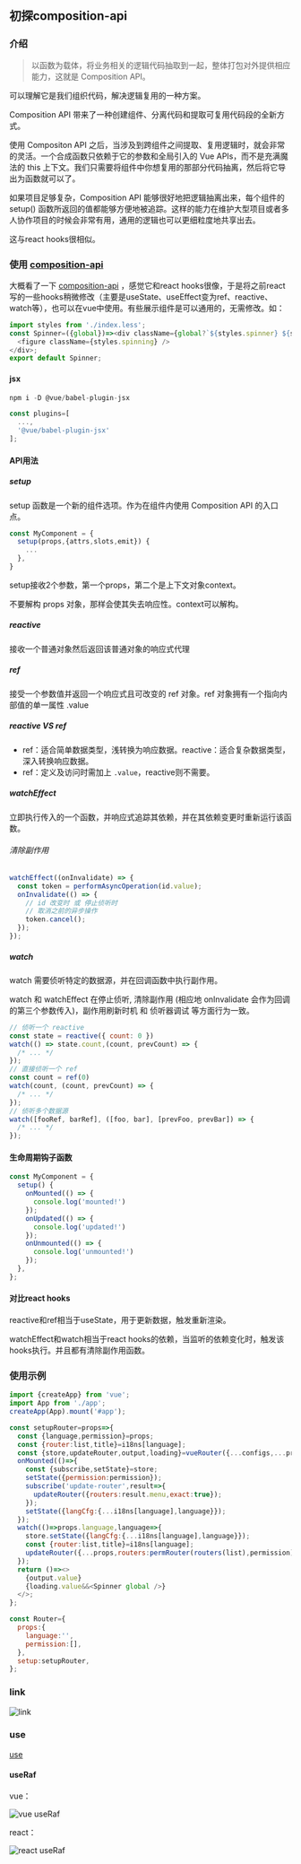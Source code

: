 ## 初探composition-api

### 介绍

> 以函数为载体，将业务相关的逻辑代码抽取到一起，整体打包对外提供相应能力，这就是 Composition API。

可以理解它是我们组织代码，解决逻辑复用的一种方案。

Composition API 带来了一种创建组件、分离代码和提取可复用代码段的全新方式。

使用 Compositon API 之后，当涉及到跨组件之间提取、复用逻辑时，就会非常的灵活。一个合成函数只依赖于它的参数和全局引入的 Vue APIs，而不是充满魔法的 this 上下文。我们只需要将组件中你想复用的那部分代码抽离，然后将它导出为函数就可以了。

如果项目足够复杂，Composition API 能够很好地把逻辑抽离出来，每个组件的 setup() 函数所返回的值都能够方便地被追踪。这样的能力在维护大型项目或者多人协作项目的时候会非常有用，通用的逻辑也可以更细粒度地共享出去。

这与react hooks很相似。

### 使用 [composition-api](https://composition-api.vuejs.org/zh/api.html)

大概看了一下 [composition-api](https://composition-api.vuejs.org/zh/api.html) ，感觉它和react hooks很像，于是将之前react写的一些hooks稍微修改（主要是useState、useEffect变为ref、reactive、watch等），也可以在vue中使用。有些展示组件是可以通用的，无需修改。如：

```js
import styles from './index.less';
const Spinner=({global})=><div className={global?`${styles.spinner} ${styles.global}`:styles.spinner}>
  <figure className={styles.spinning} />
</div>;
export default Spinner;

```

#### jsx

```js
npm i -D @vue/babel-plugin-jsx

const plugins=[
  ...,
  '@vue/babel-plugin-jsx'
];

```

#### API用法

##### setup

setup 函数是一个新的组件选项。作为在组件内使用 Composition API 的入口点。

```js
const MyComponent = {
  setup(props,{attrs,slots,emit}) {
    ...
  },
}

```
setup接收2个参数，第一个props，第二个是上下文对象context。

不要解构 props 对象，那样会使其失去响应性。context可以解构。

##### reactive

接收一个普通对象然后返回该普通对象的响应式代理

##### ref

接受一个参数值并返回一个响应式且可改变的 ref 对象。ref 对象拥有一个指向内部值的单一属性 .value

##### reactive VS ref

- ref：适合简单数据类型，浅转换为响应数据。reactive：适合复杂数据类型，深入转换响应数据。
- ref：定义及访问时需加上 `.value`，reactive则不需要。

##### watchEffect

立即执行传入的一个函数，并响应式追踪其依赖，并在其依赖变更时重新运行该函数。

###### 清除副作用

```js
watchEffect((onInvalidate) => {
  const token = performAsyncOperation(id.value);
  onInvalidate(() => {
    // id 改变时 或 停止侦听时
    // 取消之前的异步操作
    token.cancel();
  });
});

```
##### watch

watch 需要侦听特定的数据源，并在回调函数中执行副作用。

watch 和 watchEffect 在停止侦听, 清除副作用 (相应地 onInvalidate 会作为回调的第三个参数传入)，副作用刷新时机 和 侦听器调试 等方面行为一致。

```js
// 侦听一个 reactive
const state = reactive({ count: 0 })
watch(() => state.count,(count, prevCount) => {
  /* ... */
});
// 直接侦听一个 ref
const count = ref(0)
watch(count, (count, prevCount) => {
  /* ... */
});
// 侦听多个数据源
watch([fooRef, barRef], ([foo, bar], [prevFoo, prevBar]) => {
  /* ... */
});

```
#### 生命周期钩子函数

```js
const MyComponent = {
  setup() {
    onMounted(() => {
      console.log('mounted!')
    });
    onUpdated(() => {
      console.log('updated!')
    });
    onUnmounted(() => {
      console.log('unmounted!')
    });
  },
};

```

#### 对比react hooks

reactive和ref相当于useState，用于更新数据，触发重新渲染。

watchEffect和watch相当于react hooks的依赖，当监听的依赖变化时，触发该hooks执行。并且都有清除副作用函数。

### 使用示例

```js
import {createApp} from 'vue';
import App from './app';
createApp(App).mount('#app');

```

```js
const setupRouter=props=>{
  const {language,permission}=props;
  const {router:list,title}=i18ns[language];
  const {store,updateRouter,output,loading}=vueRouter({...configs,...props,routers:permRouter(routers(list),permission),title});
  onMounted(()=>{
    const {subscribe,setState}=store;
    setState({permission:permission});
    subscribe('update-router',result=>{
      updateRouter({routers:result.menu,exact:true});
    });
    setState({langCfg:{...i18ns[language],language}});
  });
  watch(()=>props.language,language=>{
    store.setState({langCfg:{...i18ns[language],language}});
    const {router:list,title}=i18ns[language];
    updateRouter({...props,routers:permRouter(routers(list),permission),title});
  });
  return ()=><>
    {output.value}
    {loading.value&&<Spinner global />}
  </>;
};

const Router={
  props:{
    language:'',
    permission:[],
  },
  setup:setupRouter,
};

```

### link

![link](./link.png)

### use

[use](./vue-hooks.md)

#### useRaf

vue：

![vue useRaf](./useRaf.png)

react：

![react useRaf](./useRaf1.png)
























